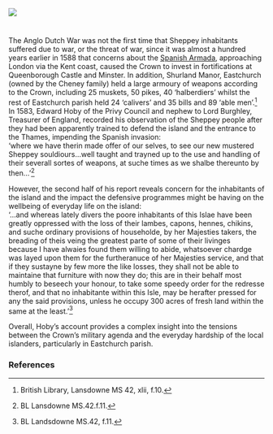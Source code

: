 <a href="https://dev.visual-essays.app"><img src="https://dev-visual-essays.netlify.app/images/ve-button.png"/></a> 
<param author="Dr Melanie Caiazza" banner="/images/banners/16c.jpg" layout="vtl" title="Sheppey at war in the 16th century" ve-config=""/> 

<param aliases="Sheppey" eid="Q1500299" ve-entity=""/> 
<param aliases="Shurland Manor" eid="Q105782444" ve-entity=""/>
<param aliases="Minster" eid="Q609390" ve-entity=""/>
<param aliases="Queenborough Castle" eid="Q17643879" ve-entity=""/>

#

The Anglo Dutch War was not the first time that Sheppey inhabitants suffered due to war, or the threat of war, since it was almost a hundred years earlier in 1588 that concerns about the [Spanish Armada](/16c/16c-spanish-armada), approaching London via the Kent coast, caused the Crown to invest in fortifications at Queenborough Castle and Minster.  In addition, Shurland Manor, Eastchurch (owned by the Cheney family) held a large armoury of weapons according to the Crown, including 25 muskets, 50 pikes, 40 ‘halberdiers’ whilst the rest of Eastchurch parish held 24 ‘calivers’ and 35 bills and 89 ‘able men’.[^ref1]  In 1583, Edward Hoby of the Privy Council and nephew to Lord Burghley, Treasurer of England, recorded his observation of the Sheppey people after they had been apparently trained to defend the island and the entrance to the Thames, impending the Spanish invasion:
<br/>
	‘where we have therin made offer of our selves, to see our new 
	mustered Sheppey souldiours…well taught and trayned up to the use 
	and handling of their severall sortes of weapons, at suche times as we
	 shalbe thereunto by then…’[^ref2]  
<param ve-image-v2 manifest="https://iiif.juncture-digital.org/wc:Queenborough_Castle_1784.png/manifest.json">

However, the second half of his report reveals concern for the inhabitants of the island and the impact the defensive programmes might be having on the wellbeing of everyday life on the island:
<br/>
	‘…and whereas lately divers the poore inhabitants of this Islae have 
	been greatly oppressed with the loss of their lambes, capons, hennes, 
	chikins, and suche ordinary provisions of householde, by her Majesties 
	takers, the breading of theis veing the greatest parte of some of their livinges 	
	because I have alwaies found them willing to abide, whatsoever chardge 
	was layed upon them for the furtheranuce of her Majesties service, and 
	that if they sustayne by few more the like losses, they shall not be able 
	to maintaine that furniture with now they do; this are in their behalf most 
	humbly to beseech your honour, to take some speedy order for the redresse 
	therof, and that no inhabitante within this Isle, may be herafter pressed for 
	any the said provisions, unless he occupy 300 acres of fresh land within the 
	same at the least.’[^ref3]
<param label="Detail of Sheppey, John Speed map of Kent, 1611" url="https://stor.artstor.org/stor/2c221d42-8be8-432e-80c5-a1c13e87ea9d" ve-image=""/>

Overall, Hoby’s account provides a complex insight into the tensions between the Crown’s military agenda and the everyday hardship of the local islanders, particularly in Eastchurch parish.
<param ve-image-v2 manifest="https://iiif.juncture-digital.org/wc:Sheppey_Cliff_Top_-_geograph.org.uk_-_389427.jpg/manifest.json">

### References

[^ref1]: British Library, Lansdowne MS 42, xlii, f.10.
[^ref2]: BL Lansdowne MS.42.f.11.
[^ref3]: BL Landsdowne MS.42, f.11.


